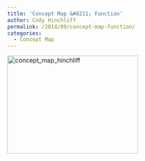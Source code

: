 ```yaml
---
title: 'Concept Map &#8211; Function'
author: Cody Hinchliff
permalink: /2014/09/concept-map-function/
categories:
  - Concept Map
---
```

[<img src="http://teaching.software-carpentry.org/wp-content/uploads/2014/09/concept_map_hinchliff-300x225.jpg" alt="concept_map_hinchliff" width="300" height="225" class="alignnone size-medium wp-image-8912" />][1]

 [1]: http://teaching.software-carpentry.org/wp-content/uploads/2014/09/concept_map_hinchliff.jpg
